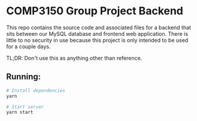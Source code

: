 # COMP3150 Group Project Backend

This repo contains the source code and associated files for a backend that sits between our MySQL database and frontend web application. There is little to no security in use because this project is only intended to be used for a couple days.

TL;DR: Don't use this as anything other than reference.

## Running:

```sh
# Install dependencies
yarn

# Start server
yarn start
```
